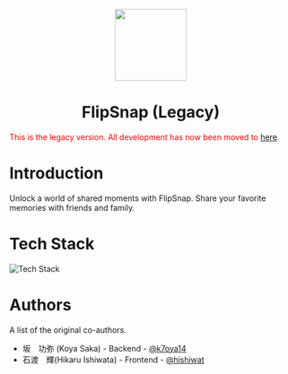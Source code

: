 <p align="center">
    <img src="assets/logo.png" height="128"/>
    <h1 align="center">FlipSnap (Legacy)</h1>
    <p style="color: red;"　align="center">
    This is the legacy version. All development has now been moved to <a href="https://github.com/k7oya14/flipsnap">here</a>.
    </p>
</p>

# Introduction
Unlock a world of shared moments with FlipSnap. Share your favorite memories with friends and family.

# Tech Stack
![Tech Stack](assets/tech-stack.png)

# Authors
A list of the original co-authors.
- 坂　功弥 (Koya Saka) - Backend - [@k7oya14](https://github.com/k7oya14)
- 石渡　輝(Hikaru Ishiwata) - Frontend - [@hishiwat](https://github.com/hishiwat)
